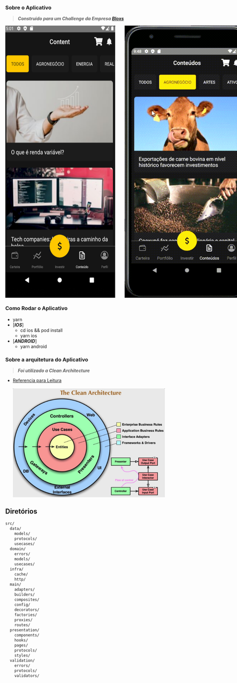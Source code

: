 ### Sobre o Aplicativo
> **_Construido para um Challenge da Empresa [Bloxs](https://www.bing.com/search?q=bloxs+investimentos&cvid=bd608123123d47b0b9b4dc093c006bb6&aqs=edge.1.69i57j0l2.3575j0j1&pglt=299&FORM=ANNTA1&PC=U531)_**
<div style="display: flex;">
<img style="margin-right: 30px;" src="./docs/ContentBloxs.png"></img>
<img src="./docs/EmulatorAndroid.gif"/>
</div>

### Como Rodar o  Aplicativo

- yarn
- [***IOS***]
  - cd ios && pod install
  - yarn ios
- [***ANDROID***]
  - yarn android


### Sobre a arquitetura do Aplicativo

> **_Foi utilizado a Clean Architecture_**

- [Referencia para Leitura](https://medium.com/luizalabs/descomplicando-a-clean-architecture-cf4dfc4a1ac6)
  <br>
  <br>
  <img src="./docs/CleanArchitecture.png"></img>

## Diretórios

```
src/
  data/
    models/
    protocols/
    usecases/
  domain/
    errors/
    models/
    usecases/
  infra/
    cache/
    http/
  main/
    adapters/
    builders/
    composites/
    config/
    decorators/
    factories/
    proxies/
    routes/
  presentation/
    components/
    hooks/
    pages/
    protocols/
    styles/
  validation/
    errors/
    protocols/
    validators/
```

